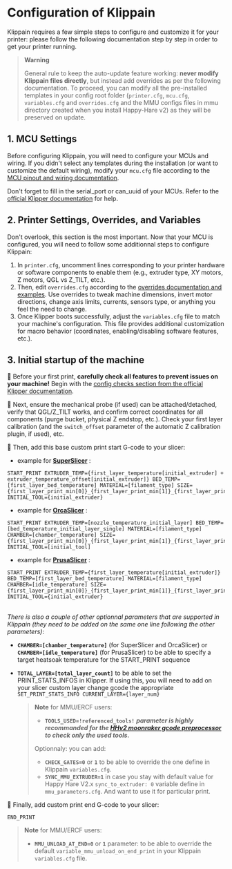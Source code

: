 # Configuration of Klippain

Klippain requires a few simple steps to configure and customize it for your printer: please follow the following documentation step by step in order to get your printer running.

  > **Warning**
  >
  > General rule to keep the auto-update feature working: **never modify Klippain files directly**, but instead add overrides as per the following documentation. To proceed, you can modify all the pre-installed templates in your config root folder (`printer.cfg`, `mcu.cfg`, `variables.cfg` and `overrides.cfg` and the MMU configs files in mmu directory created when you install Happy-Hare v2) as they will be preserved on update.

## 1. MCU Settings

Before configuring Klippain, you will need to configure your MCUs and wiring. If you didn't select any templates during the installation (or want to customize the default wiring), modify your `mcu.cfg` file according to the [MCU pinout and wiring documentation](./pinout.md).

Don't forget to fill in the serial_port or can_uuid of your MCUs. Refer to the [official Klipper documentation](https://www.klipper3d.org/FAQ.html#wheres-my-serial-port) for help.

## 2. Printer Settings, Overrides, and Variables

Don't overlook, this section is the most important. Now that your MCU is configured, you will need to follow some additionnal steps to configure Klippain:

  1. In `printer.cfg`, uncomment lines corresponding to your printer hardware or software components to enable them (e.g., extruder type, XY motors, Z motors, QGL vs Z_TILT, etc.).
  1. Then, edit `overrides.cfg` according to the [overrides documentation and examples](./overrides.md). Use overrides to tweak machine dimensions, invert motor directions, change axis limits, currents, sensors type, or anything you feel the need to change.
  1. Once Klipper boots successfully, adjust the `variables.cfg` file to match your machine's configuration. This file provides additional customization for macro behavior (coordinates, enabling/disabling software features, etc.).

## 3. Initial startup of the machine

  🔸 Before your first print, **carefully check all features to prevent issues on your machine!** Begin with the [config checks section from the official Klipper documentation](https://www.klipper3d.org/Config_checks.html).

  🔸 Next, ensure the mechanical probe (if used) can be attached/detached, verify that QGL/Z_TILT works, and confirm correct coordinates for all components (purge bucket, physical Z endstop, etc.). Check your first layer calibration (and the `switch_offset` parameter of the automatic Z calibration plugin, if used), etc.

  🔸 Then, add this base custom print start G-code to your slicer:  

- example for [**SuperSlicer**](https://github.com/supermerill/SuperSlicer) :

```
START_PRINT EXTRUDER_TEMP={first_layer_temperature[initial_extruder] + extruder_temperature_offset[initial_extruder]} BED_TEMP=[first_layer_bed_temperature] MATERIAL=[filament_type] SIZE={first_layer_print_min[0]}_{first_layer_print_min[1]}_{first_layer_print_max[0]}_{first_layer_print_max[1]} INITIAL_TOOL={initial_extruder}
```

- example for [**OrcaSlicer**](https://github.com/SoftFever/OrcaSlicer) :

```
START_PRINT EXTRUDER_TEMP=[nozzle_temperature_initial_layer] BED_TEMP=[bed_temperature_initial_layer_single] MATERIAL=[filament_type] CHAMBER=[chamber_temperature] SIZE={first_layer_print_min[0]}_{first_layer_print_min[1]}_{first_layer_print_max[0]}_{first_layer_print_max[1]} INITIAL_TOOL=[initial_tool]
```

- example for [**PrusaSlicer**](https://github.com/prusa3d/PrusaSlicer) :

```
START_PRINT EXTRUDER_TEMP={first_layer_temperature[initial_extruder]} BED_TEMP=[first_layer_bed_temperature] MATERIAL=[filament_type] CHAMBER=[idle_temperature] SIZE={first_layer_print_min[0]}_{first_layer_print_min[1]}_{first_layer_print_max[0]}_{first_layer_print_max[1]} INITIAL_TOOL={initial_extruder}
```

‎  
*There is also a couple of other optionnal parameters that are supported in Klippain (they need to be added on the same one line following the other parameters)*:

- **`CHAMBER=[chamber_temperature]`** (for SuperSlicer and OrcaSlicer) or **`CHAMBER=[idle_temperature]`** (for PrusaSlicer) to be able to specify a target heatsoak temperature for the START_PRINT sequence
- **`TOTAL_LAYER=[total_layer_count]`** to be able to set the PRINT_STATS_INFOS in Klipper. If using this, you will need to add on your slicer custom layer change gcode the appropriate `SET_PRINT_STATS_INFO CURRENT_LAYER={layer_num}`

  > **Note** for MMU/ERCF users:
  >
  > - **`TOOLS_USED=!referenced_tools!`** ***parameter is highly recommanded for the [HHv2 moonraker gcode preprocessor](https://github.com/moggieuk/Happy-Hare/blob/main/doc/gcode_preprocessing.md) to check only the used tools.***  
  >
  > Optionnaly: you can add:  
  >
  > - **`CHECK_GATES=0`** or **`1`** to be able to override the one define in Klippain `variables.cfg`.  
  > - **`SYNC_MMU_EXTRUDER=1`** in case you stay with default value for Happy Hare V2.x `sync_to_extruder: 0` variable define in `mmu_parameters.cfg`. And want to use it for particular print.

 🔸 Finally, add custom print end G-code to your slicer:

```
END_PRINT
```

  > **Note** for MMU/ERCF users:
  >
  > - **`MMU_UNLOAD_AT_END=0`** or **`1`** parameter: to be able to override the default `variable_mmu_unload_on_end_print` in your Klippain `variables.cfg` file.
